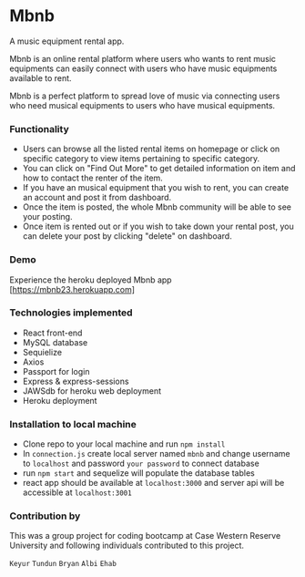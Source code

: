 # Mbnb
A music equipment rental app.

Mbnb is an online rental platform where users who wants to rent music equipments can easily connect with users who have music equipments available to rent.

Mbnb is a perfect platform to spread love of music via connecting users who need musical equipments to users who have musical equipments.

### Functionality

- Users can browse all the listed rental items on homepage or click on specific category to view items pertaining to specific category.
- You can click on "Find Out More" to get detailed information on item and how to contact the renter of the item.
- If you have an musical equipment that you wish to rent, you can create an account and post it from dashboard.
- Once the item is posted, the whole Mbnb community will be able to see your posting.
- Once item is rented out or if you wish to take down your rental post, you can delete your post by clicking "delete" on dashboard.

### Demo
Experience the heroku deployed Mbnb app [https://mbnb23.herokuapp.com]

### Technologies implemented
- React front-end
- MySQL database
- Sequielize
- Axios
- Passport for login 
- Express & express-sessions
- JAWSdb for heroku web deployment
- Heroku deployment

### Installation to local machine
- Clone repo to your local machine and run `npm install`
- In `connection.js` create local server named `mbnb` and change username to `localhost` and password `your password` to connect database
- run `npm start` and sequelize will populate the database tables
- react app should be available at `localhost:3000` and server api will be accessible at `localhost:3001`

### Contribution by
This was a group project for coding bootcamp at Case Western Reserve University and following individuals contributed to this project. 

`Keyur` `Tundun` `Bryan` `Albi` `Ehab`
